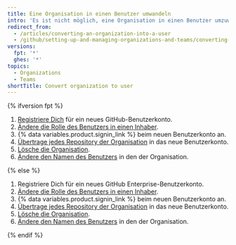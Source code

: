 ```yaml
---
title: Eine Organisation in einen Benutzer umwandeln
intro: 'Es ist nicht möglich, eine Organisation in einen Benutzer umzuwandeln. Du kannst jedoch ein neues Benutzerkonto erstellen und die Repositorys der Organisation in das Konto übertragen.'
redirect_from:
  - /articles/converting-an-organization-into-a-user
  - /github/setting-up-and-managing-organizations-and-teams/converting-an-organization-into-a-user
versions:
  fpt: '*'
  ghes: '*'
topics:
  - Organizations
  - Teams
shortTitle: Convert organization to user
---
```


{% ifversion fpt %}

1. [Registriere Dich](/articles/signing-up-for-a-new-github-account) für ein neues GitHub-Benutzerkonto.
2. [Ändere die Rolle des Benutzers in einen Inhaber](/articles/changing-a-person-s-role-to-owner).
3. {% data variables.product.signin_link %} beim neuen Benutzerkonto an.
4. [Übertrage jedes Repository der Organisation](/articles/how-to-transfer-a-repository) in das neue Benutzerkonto.
5. [Lösche die Organisation](/articles/deleting-an-organization-account).
6. [Ändere den Namen des Benutzers](/articles/changing-your-github-username) in den der Organisation.

{% else %}

1. Registriere Dich für ein neues GitHub Enterprise-Benutzerkonto.
2. [Ändere die Rolle des Benutzers in einen Inhaber](/articles/changing-a-person-s-role-to-owner).
3. {% data variables.product.signin_link %} beim neuen Benutzerkonto an.
4. [Übertrage jedes Repository der Organisation](/articles/how-to-transfer-a-repository) in das neue Benutzerkonto.
5. [Lösche die Organisation](/articles/deleting-an-organization-account).
6. [Ändere den Namen des Benutzers](/articles/changing-your-github-username) in den der Organisation.

{% endif %}
